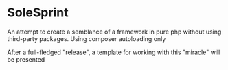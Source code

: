 # SoleSprint
An attempt to create a semblance of a framework in pure php without using third-party packages. Using composer autoloading only

After a full-fledged "release", a template for working with this "miracle" will be presented
